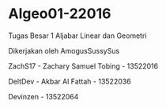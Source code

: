 # Algeo01-22016
Tugas Besar 1 Aljabar Linear dan Geometri

Dikerjakan oleh AmogusSussySus


ZachS17 - Zachary Samuel Tobing - 13522016

DeltDev - Akbar Al Fattah - 13522036

Devinzen - 13522064

